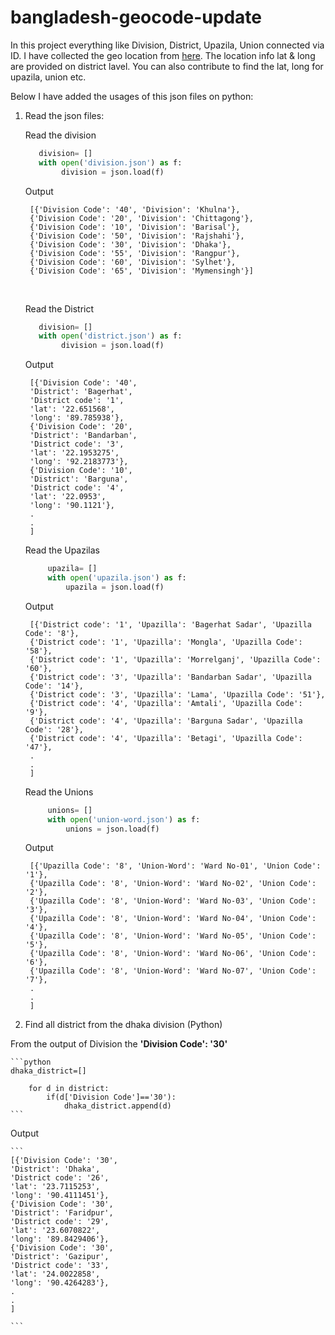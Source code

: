 # bangladesh-geocode-update


<p>In this project everything like Division, District, Upazila, Union connected via ID. I have collected the geo location from  <a href="http://app.dghs.gov.bd/bbscode/pages/divReport/">here</a>. 
The location info lat & long are provided on district lavel. You can also contribute to find the lat, long for upazila, union etc. 
</p>

Below I have added the usages of this json files on python: 


1. Read the json files: 

   
   Read the division
   
   ```python
      division= []
      with open('division.json') as f:
           division = json.load(f)
   ```
   Output <br>
   ```
    [{'Division Code': '40', 'Division': 'Khulna'},
    {'Division Code': '20', 'Division': 'Chittagong'},
    {'Division Code': '10', 'Division': 'Barisal'},
    {'Division Code': '50', 'Division': 'Rajshahi'},
    {'Division Code': '30', 'Division': 'Dhaka'},
    {'Division Code': '55', 'Division': 'Rangpur'},
    {'Division Code': '60', 'Division': 'Sylhet'},
    {'Division Code': '65', 'Division': 'Mymensingh'}]
   ```
   <br>

  
   Read the District
   
   ```python
      division= []
      with open('district.json') as f:
           division = json.load(f)
   ```
   Output <br>
   ```
    [{'Division Code': '40',
    'District': 'Bagerhat',
    'District code': '1',
    'lat': '22.651568',
    'long': '89.785938'},
    {'Division Code': '20',
    'District': 'Bandarban',
    'District code': '3',
    'lat': '22.1953275',
    'long': '92.2183773'},
    {'Division Code': '10',
    'District': 'Barguna',
    'District code': '4',
    'lat': '22.0953',
    'long': '90.1121'},
    . 
    . 
    ]
    ```
    Read the Upazilas
   
   ```python
        upazila= []
        with open('upazila.json') as f:
            upazila = json.load(f)
   ```
   Output <br>
   ```
    [{'District code': '1', 'Upazilla': 'Bagerhat Sadar', 'Upazilla Code': '8'},
    {'District code': '1', 'Upazilla': 'Mongla', 'Upazilla Code': '58'},
    {'District code': '1', 'Upazilla': 'Morrelganj', 'Upazilla Code': '60'},
    {'District code': '3', 'Upazilla': 'Bandarban Sadar', 'Upazilla Code': '14'},
    {'District code': '3', 'Upazilla': 'Lama', 'Upazilla Code': '51'},
    {'District code': '4', 'Upazilla': 'Amtali', 'Upazilla Code': '9'},
    {'District code': '4', 'Upazilla': 'Barguna Sadar', 'Upazilla Code': '28'},
    {'District code': '4', 'Upazilla': 'Betagi', 'Upazilla Code': '47'},
    . 
    . 
    ]
   ```
    Read the Unions
   
   ```python
        unions= []
        with open('union-word.json') as f:
            unions = json.load(f)
   ```
   Output <br>
   ```
    [{'Upazilla Code': '8', 'Union-Word': 'Ward No-01', 'Union Code': '1'},
    {'Upazilla Code': '8', 'Union-Word': 'Ward No-02', 'Union Code': '2'},
    {'Upazilla Code': '8', 'Union-Word': 'Ward No-03', 'Union Code': '3'},
    {'Upazilla Code': '8', 'Union-Word': 'Ward No-04', 'Union Code': '4'},
    {'Upazilla Code': '8', 'Union-Word': 'Ward No-05', 'Union Code': '5'},
    {'Upazilla Code': '8', 'Union-Word': 'Ward No-06', 'Union Code': '6'},
    {'Upazilla Code': '8', 'Union-Word': 'Ward No-07', 'Union Code': '7'},
    . 
    . 
    ]
   ```


2. Find all district from the dhaka division (Python)

 <p>From the output of Division the <strong>'Division Code': '30'</strong></p>

    ```python 
    dhaka_district=[]

        for d in district:
            if(d['Division Code']=='30'):
                dhaka_district.append(d)
    ```

 Output <br>


    ```
    [{'Division Code': '30',
    'District': 'Dhaka',
    'District code': '26',
    'lat': '23.7115253',
    'long': '90.4111451'},
    {'Division Code': '30',
    'District': 'Faridpur',
    'District code': '29',
    'lat': '23.6070822',
    'long': '89.8429406'},
    {'Division Code': '30',
    'District': 'Gazipur',
    'District code': '33',
    'lat': '24.0022858',
    'long': '90.4264283'},
    .
    .
    ]

    ```